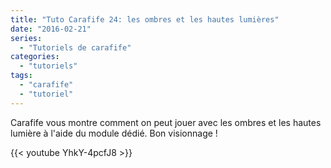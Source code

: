 ```yaml
---
title: "Tuto Carafife 24: les ombres et les hautes lumières"
date: "2016-02-21"
series:
  - "Tutoriels de carafife"
categories: 
  - "tutoriels"
tags: 
  - "carafife"
  - "tutoriel"
---
```


Carafife vous montre comment on peut jouer avec les ombres et les hautes lumière à l'aide du module dédié. Bon visionnage !

{{< youtube YhkY-4pcfJ8 >}}
